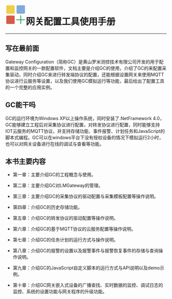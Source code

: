 # ![](/assets/gw.png)网关配置工具使用手册

---

## 写在最前面

Gateway Configuration（简称GC）是黄山罗米测控技术有限公司开发的用于配置和监控网关的一款配置软件，文档主要是介绍GC的使用，介绍了GC的来配置采集驱动，同时介绍GC来进行转发端协议的配置，还能根据设置网关来使用MQTT协议进行云服务等设置，以及我们使用GC模拟运行等功能，最后给出了配置工具的一个完整的应用实例。

## GC能干吗

GC的运行环境为Windows XP以上操作系统，同时安装了.NetFramework 4.0，GC能够建立工程后对采集协议进行配置，对转发协议进行配置，同时能够支持IOT云服务的MQTT协议，并支持存储功能、事件报警、计划任务和JavaScript的脚本式编程。GC可以在windows平台下没有授权设备的情况下模拟运行2小时，也可以对网关设备进行在线的调试与查看等功能。

## 本书主要内容

* 第一章：主要介绍GC的工程概念与使用。

* 第二章：主要介绍GC对LMGateway的管理。

* 第三章：主要介绍GC的采集协议的驱动配置与采集模板配置等操作说明。

* 第四章：介绍GC的历史存储功能。

* 第五章：介绍GC的转发协议的驱动配置等操作说明。

* 第六章：介绍GC的基于MQTT协议的云服务配置等操作说明。

* 第七章：介绍GC的任务计划的运行方式与操作说明。

* 第八章：介绍GC的报警的设置以及报警事件与报警恢复事件的存储与查询操作说明。

* 第九章：介绍GC的JavaScript自定义脚本的运行方式与API说明以及demo示例。

* 第十章：介绍GC网关嵌入式设备的广播查找、实时数据的监控、调试日志的监控、系统的设置功能与网关程序的升级功能。



